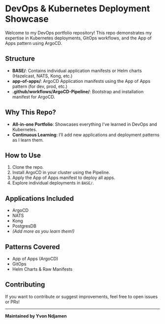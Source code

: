 # DevOps & Kubernetes Deployment Showcase

Welcome to my DevOps portfolio repository! This repo demonstrates my expertise in Kubernetes deployments, GitOps workflows, and the App of Apps pattern using ArgoCD.

## Structure

- **BASE/**: Contains individual application manifests or Helm charts (Hazelcast, NATS, Kong, etc.)
- **app-of-apps/**: ArgoCD Application manifests using the App of Apps pattern (for dev, prod, etc.)
- **.github/workflows/ArgoCD-Pipeline/**: Bootstrap and installation manifest for ArgoCD.

## Why This Repo?

- **All-in-one Portfolio**: Showcases everything I’ve learned in DevOps and Kubernetes.
- **Continuous Learning**: I’ll add new applications and deployment patterns as I learn them.

## How to Use

1. Clone the repo.
2. Install ArgoCD in your cluster using the Pipeline.
3. Apply the App of Apps manifest to deploy all apps.
4. Explore individual deployments in `BASE/`.

## Applications Included

- ArgoCD
- NATS
- Kong
- PostgresDB
- *(Add more as you learn them!)*

## Patterns Covered

- App of Apps (ArgoCD)
- GitOps
- Helm Charts & Raw Manifests

## Contributing

If you want to contribute or suggest improvements, feel free to open issues or PRs!

---

**Maintained by Yvon Ndjamen**

